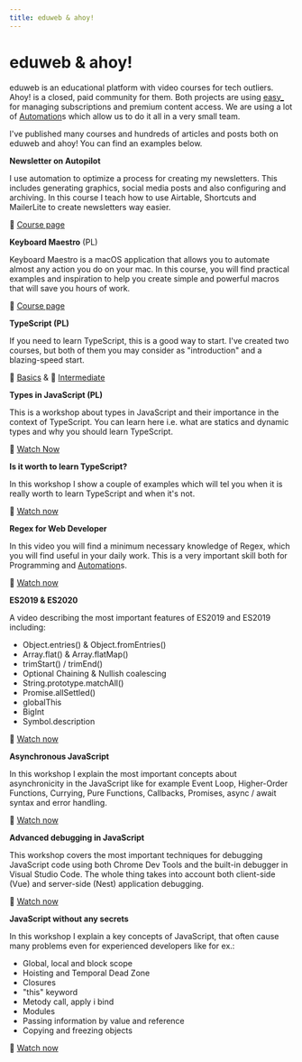 ```yaml
---
title: eduweb & ahoy!
---
```


# eduweb & ahoy!

eduweb is an educational platform with video courses for tech outliers. 
Ahoy! is a closed, paid community for them. Both projects are using [easy_](easy_.md) for managing subscriptions and premium content access. We are using a lot of [Automation](../Tools/Automation.md)s which allow us to do it all in a very small team.

I've published many courses and hundreds of articles and posts both on eduweb and ahoy! You can find an examples below. 

**Newsletter on Autopilot**

I use automation to optimize a process for creating my newsletters. This includes generating graphics, social media posts and also configuring and archiving. In this course I teach how to use Airtable, Shortcuts and MailerLite to create newsletters way easier. 

🔗 [Course page](https://eduweb.pl/marketing-i-biznes/biznes/newsletter-na-autopilocie)

**Keyboard Maestro** (PL)

Keyboard Maestro is a macOS application that allows you to automate almost any action you do on your mac. In this course, you will find practical examples and inspiration to help you create simple and powerful macros that will save you hours of work.

🔗 [Course page](https://eduweb.pl/marketing-i-biznes/biznes/keyboard-maestro-automatyzacja-macos?ref=overment)

**TypeScript (PL)**

If you need to learn TypeScript, this is a good way to start. I've created two courses, but both of them you may consider as "introduction" and a blazing-speed start. 

🔗 [Basics](https://eduweb.pl/programowanie-i-www/typescript/typescript-podstawy?ref=overment) & 🔗 [Intermediate](https://eduweb.pl/programowanie-i-www/typescript/typescript-techniki-zaawansowane?ref=overment)

**Types in JavaScript (PL)**

This is a workshop about types in JavaScript and their importance in the context of TypeScript. You can learn here i.e. what are statics and dynamic types and why you should learn TypeScript.

🔗 [Watch Now](https://eduweb.pl/programowanie-i-www/typescript/wszystko-o-typach?ref=overment)

**Is it worth to learn TypeScript?**

In this workshop I show a couple of examples which will tel you when it is really worth to learn TypeScript and when it's not.

🔗 [Watch now](https://eduweb.pl/programowanie-i-www/typescript/czy-warto-uczyc-sie-typescript?ref=overment)

**Regex for Web Developer** 

In this video you will find a minimum necessary knowledge of Regex, which you will find useful in your daily work. This is a very important skill both for Programming and [Automation](../Tools/Automation.md)s.

🔗 [Watch now](https://eduweb.pl/programowanie-i-www/javascript/regex-dla-webdevelopera?ref=overment)

**ES2019 & ES2020**

A video describing the most important features of ES2019 and ES2019 including: 
- Object.entries() & Object.fromEntries()
- Array.flat() & Array.flatMap()
- trimStart() / trimEnd()
- Optional Chaining & Nullish coalescing
- String.prototype.matchAll()
- Promise.allSettled() 
- globalThis
- BigInt
- Symbol.description

🔗 [Watch now](https://eduweb.pl/programowanie-i-www/javascript/nowosci-w-ecmascript-2019-20?ref=overment)	

**Asynchronous JavaScript**

In this workshop I explain the most important concepts about asynchronicity in the JavaScript like for example Event Loop, Higher-Order Functions, Currying, Pure Functions, Callbacks, Promises, async / await syntax and error handling.

🔗 [Watch now](https://eduweb.pl/programowanie-i-www/javascript/asynchronicznosc-w-javascript-krok-po-kroku?ref=overment)

**Advanced debugging in JavaScript**

This workshop covers the most important techniques for debugging 
JavaScript code using both Chrome Dev Tools and the built-in debugger in Visual Studio Code. The whole thing takes into account both client-side (Vue) and server-side (Nest) application debugging.

🔗 [Watch now](https://eduweb.pl/programowanie-i-www/javascript/zaawansowane-debugowanie-javascript-i-nodejs?ref=overment)

**JavaScript without any secrets**

In this workshop I explain a key concepts of JavaScript, that often cause many problems even for experienced developers like for ex.:

- Global, local and block scope
- Hoisting and Temporal Dead Zone
- Closures
- "this" keyword
- Metody call, apply i bind
- Modules
- Passing information by value and reference
- Copying and freezing objects

🔗 [Watch now](https://eduweb.pl/programowanie-i-www/javascript/javascript-bez-tajemnic?ref=overment)